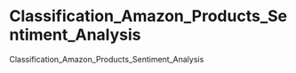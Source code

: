 # Classification_Amazon_Products_Sentiment_Analysis
Classification_Amazon_Products_Sentiment_Analysis
